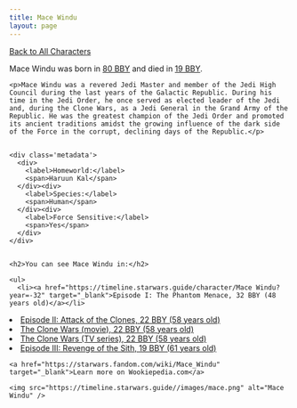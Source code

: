 ```yaml
---
title: Mace Windu
layout: page
---
```

<a href="/character" class="smaller">Back to All Characters</a>

<div class="container">
  <div class="col-10">
    <p>
    Mace Windu     was born in <a href="https://timeline.starwars.guide/character/Mace Windu?year=-80" target="_blank">80 BBY</a> and died in <a href="https://timeline.starwars.guide/character/Mace Windu?year=-19" target="_blank">19 BBY</a>.        
    </p>

    <p>Mace Windu was a revered Jedi Master and member of the Jedi High Council during the last years of the Galactic Republic. During his time in the Jedi Order, he once served as elected leader of the Jedi and, during the Clone Wars, as a Jedi General in the Grand Army of the Republic. He was the greatest champion of the Jedi Order and promoted its ancient traditions amidst the growing influence of the dark side of the Force in the corrupt, declining days of the Republic.</p>


    <div class='metadata'>
      <div>
        <label>Homeworld:</label>
        <span>Haruun Kal</span>
      </div><div>
        <label>Species:</label>
        <span>Human</span>
      </div><div>
        <label>Force Sensitive:</label>
        <span>Yes</span>
      </div>
    </div>


    <h2>You can see Mace Windu in:</h2>

    <ul>
      <li><a href="https://timeline.starwars.guide/character/Mace Windu?year=-32" target="_blank">Episode I: The Phantom Menace, 32 BBY (48 years old)</a></li>
  <li><a href="https://timeline.starwars.guide/character/Mace Windu?year=-22" target="_blank">Episode II: Attack of the Clones, 22 BBY (58 years old)</a></li>
  <li><a href="https://timeline.starwars.guide/character/Mace Windu?year=-22" target="_blank">The Clone Wars (movie), 22 BBY (58 years old)</a></li>
  <li><a href="https://timeline.starwars.guide/character/Mace Windu?year=-22" target="_blank">The Clone Wars (TV series), 22 BBY (58 years old)</a></li>
  <li><a href="https://timeline.starwars.guide/character/Mace Windu?year=-19" target="_blank">Episode III: Revenge of the Sith, 19 BBY (61 years old)</a></li>
    </ul>

    <a href="https://starwars.fandom.com/wiki/Mace_Windu" target="_blank">Learn more on Wookiepedia.com</a>
  </div>
  <div class="character_image col-2">
    
    <img src="https://timeline.starwars.guide//images/mace.png" alt="Mace Windu" />
  </div>
</div>
